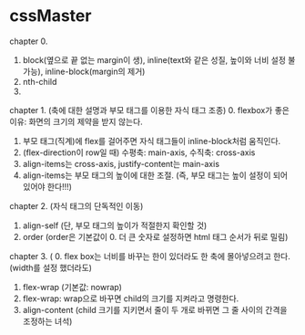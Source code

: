 # cssMaster

chapter 0.
  1. block(옆으로 끝 없는 margin이 생), inline(text와 같은 성질, 높이와 너비 설정 불가능), inline-block(margin의 제거)
  2. nth-child
  3. 

chapter 1. (축에 대한 설명과 부모 태그를 이용한 자식 태그 조종)
  0. flexbox가 좋은 이유: 화면의 크기의 제약을 받지 않는다.
  1. 부모 태그(직계)에 flex를 걸어주면 자식 태그들이 inline-block처럼 움직인다.
  2. (flex-direction이 row일 때) 수평축: main-axis, 수직축: cross-axis
  3. align-items는 cross-axis, justify-content는 main-axis
  4. align-items는 부모 태그의 높이에 대한 조절. (즉, 부모 태그는 높이 설정이 되어 있어야 한다!!!)

chapter 2. (자식 태그의 단독적인 이동)
  1. align-self (단, 부모 태그의 높이가 적절한지 확인할 것)
  2. order (order은 기본값이 0. 더 큰 숫자로 설정하면 html 태그 순서가 뒤로 밀림)

chapter 3. (
  0. flex box는 너비를 바꾸는 한이 있더라도 한 축에 몰아넣으려고 한다.(width를 설정 했더라도)
  1. flex-wrap (기본값: nowrap)
  2. flex-wrap: wrap으로 바꾸면 child의 크기를 지켜라고 명령한다.
  3. align-content (child 크기를 지키면서 줄이 두 개로 바뀌면 그 줄 사이의 간격을 조정하는 녀석)
